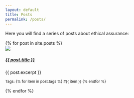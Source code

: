 ```yaml
---
layout: default
title: Posts
permalink: /posts/
---
```


Here you will find a series of posts about ethical assurance:

<div class="row row-cols-1 row-cols-sm-2 row-cols-xl-3 g-4">
  {% for post in site.posts %}
  <div class="col">
    <div class="card">
      <a href="{{ post.url }}">
        <img src="{{ post.image_path }}" class="card-img-top">
      </a>
      <div class="card-body">
        <a href="{{ post.url }}">
          <h5 class="card-title">{{ post.title }}</h5>
        </a>
        <p class="card-text">{{ post.excerpt }}</p>
        <p class="card-text">
        <small class="text-muted">Tags:
        {% for item in post.tags %}
          #{{ item }}
        {% endfor %}
        </small>
      </p>
      </div>
    </div>
  </div>
  {% endfor %}
</div>
